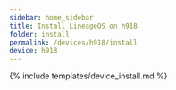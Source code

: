 ```yaml
---
sidebar: home_sidebar
title: Install LineageOS on h918
folder: install
permalink: /devices/h918/install
device: h918
---
```

{% include templates/device_install.md %}
